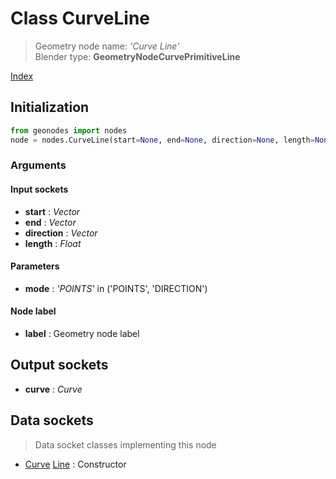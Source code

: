 
# Class CurveLine

> Geometry node name: _'Curve Line'_<br>Blender type:  **GeometryNodeCurvePrimitiveLine**


[Index](/docs/index.md)

## Initialization


```python
from geonodes import nodes
node = nodes.CurveLine(start=None, end=None, direction=None, length=None, mode='POINTS', label=None)
```


### Arguments


#### Input sockets



- **start** : _Vector_
- **end** : _Vector_
- **direction** : _Vector_
- **length** : _Float_



#### Parameters



- **mode** : _'POINTS'_ in ('POINTS', 'DIRECTION')



#### Node label



- **label** : Geometry node label



## Output sockets



- **curve** : _Curve_



## Data sockets

> Data socket classes implementing this node




- [Curve](../sockets/Curve.md) [Line](../sockets/Curve.md#line) : Constructor


